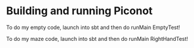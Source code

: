 # Building and running Piconot

To do my empty code, launch into sbt and then do runMain EmptyTest!

To do my maze code, launch into sbt and then do runMain RightHandTest!